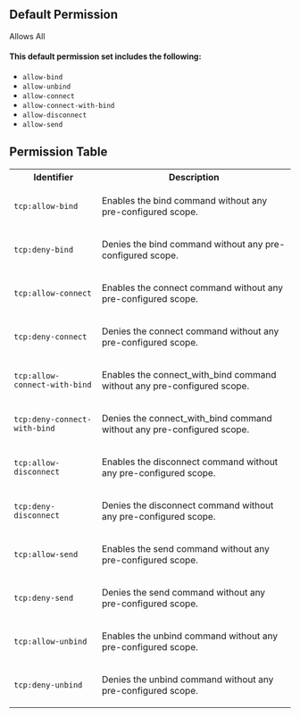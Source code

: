 ## Default Permission

Allows All

#### This default permission set includes the following:

- `allow-bind`
- `allow-unbind`
- `allow-connect`
- `allow-connect-with-bind`
- `allow-disconnect`
- `allow-send`

## Permission Table

<table>
<tr>
<th>Identifier</th>
<th>Description</th>
</tr>


<tr>
<td>

`tcp:allow-bind`

</td>
<td>

Enables the bind command without any pre-configured scope.

</td>
</tr>

<tr>
<td>

`tcp:deny-bind`

</td>
<td>

Denies the bind command without any pre-configured scope.

</td>
</tr>

<tr>
<td>

`tcp:allow-connect`

</td>
<td>

Enables the connect command without any pre-configured scope.

</td>
</tr>

<tr>
<td>

`tcp:deny-connect`

</td>
<td>

Denies the connect command without any pre-configured scope.

</td>
</tr>

<tr>
<td>

`tcp:allow-connect-with-bind`

</td>
<td>

Enables the connect_with_bind command without any pre-configured scope.

</td>
</tr>

<tr>
<td>

`tcp:deny-connect-with-bind`

</td>
<td>

Denies the connect_with_bind command without any pre-configured scope.

</td>
</tr>

<tr>
<td>

`tcp:allow-disconnect`

</td>
<td>

Enables the disconnect command without any pre-configured scope.

</td>
</tr>

<tr>
<td>

`tcp:deny-disconnect`

</td>
<td>

Denies the disconnect command without any pre-configured scope.

</td>
</tr>

<tr>
<td>

`tcp:allow-send`

</td>
<td>

Enables the send command without any pre-configured scope.

</td>
</tr>

<tr>
<td>

`tcp:deny-send`

</td>
<td>

Denies the send command without any pre-configured scope.

</td>
</tr>

<tr>
<td>

`tcp:allow-unbind`

</td>
<td>

Enables the unbind command without any pre-configured scope.

</td>
</tr>

<tr>
<td>

`tcp:deny-unbind`

</td>
<td>

Denies the unbind command without any pre-configured scope.

</td>
</tr>
</table>
